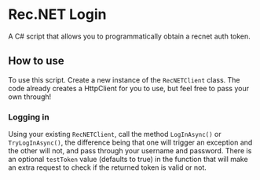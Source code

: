 # Rec.NET Login
A C# script that allows you to programmatically obtain a recnet auth token.

## How to use
To use this script. Create a new instance of the `RecNETClient` class. The code already creates a HttpClient for you to use, but feel free to pass your own through!

### Logging in
Using your existing `RecNETClient`, call the method `LogInAsync()` or `TryLogInAsync()`, the difference being that one will trigger an exception and the other will not, and pass through your username and password. There is an optional `testToken` value (defaults to true) in the function that will make an extra request to check if the returned token is valid or not.